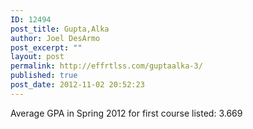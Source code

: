 ```yaml
---
ID: 12494
post_title: Gupta,Alka
author: Joel DesArmo
post_excerpt: ""
layout: post
permalink: http://effrtlss.com/guptaalka-3/
published: true
post_date: 2012-11-02 20:52:23
---
```

<p>Average GPA in Spring 2012 for first course listed: 3.669</p>